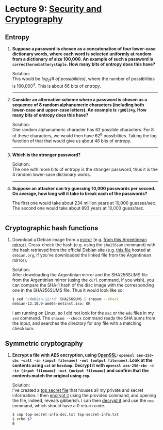 # Lecture 9: [Security and Cryptography](https://missing.csail.mit.edu/2020/security/)

## Entropy

1. **Suppose a password is chosen as a concatenation of four lower-case
    dictionary words, where each word is selected uniformly at random from a
    dictionary of size 100,000. An example of such a password is
    `correcthorsebatterystaple`. How many bits of entropy does this have?**

    Solution:\
    This would be _log<sub>2</sub>(# of possibilities)_, where the number of possibilities is 100,000<sup>4</sup>. This is about 66 bits of entropy.

    ---
1. **Consider an alternative scheme where a password is chosen as a sequence
    of 8 random alphanumeric characters (including both lower-case and
    upper-case letters). An example is `rg8Ql34g`. How many bits of entropy
    does this have?**

    Solution:\
    One random alphanumeric character has 62 possible characters. For 8 of these characters, we would then have 62<sup>8</sup> possiblities. Taking the log function of that that would give us about 48 bits of entropy.

    ---
1. **Which is the stronger password?**
    
    Solution:\
    The one with more bits of entropy is the stronger password, thus it is the 4 random lower-case dictionary words.

    ---
1. **Suppose an attacker can try guessing 10,000 passwords per second. On
    average, how long will it take to break each of the passwords?**

    The first one would take about 234 million years at 10,000 guesses/sec.
    The second one would take about 893 years at 10,000 guess/sec.

---
## Cryptographic hash functions

1. Download a Debian image from a
   [mirror](https://www.debian.org/CD/http-ftp/) (e.g. [from this Argentinean
   mirror](http://debian.xfree.com.ar/debian-cd/current/amd64/iso-cd/)).
   Cross-check the hash (e.g. using the `sha256sum` command) with the hash
   retrieved from the official Debian site (e.g. [this
   file](https://cdimage.debian.org/debian-cd/current/amd64/iso-cd/SHA256SUMS)
   hosted at `debian.org`, if you've downloaded the linked file from the
   Argentinean mirror).

   Solution:\
   After downloading the Argentinian mirror and the SHA256SUMS file from the Argentinian mirror (using the `curl` command, if you wish), you can compare the SHA-1 hash of the disc image with the corresponding one in the SHA256SUMS file. Thus it would look like so:

    ```bash
    $ sed '/debian-12/!d' SHA256SUMS | shasum --check
    debian-12.10.0-amd64-netinst.iso: OK
    ```

    I am running on Linux, so I did not look for the `mac` or the `edu` files in my `sed` command. The `shasum --check` command reads the SHA sums from the input, and searches the directory for any file with a matching checksum.

## Symmetric cryptography

1. **Encrypt a file with AES encryption, using
   [OpenSSL](https://www.openssl.org/): `openssl aes-256-cbc -salt -in {input
   filename} -out {output filename}`. Look at the contents using `cat` or
   `hexdump`. Decrypt it with `openssl aes-256-cbc -d -in {input filename} -out
   {output filename}` and confirm that the contents match the original using
   `cmp`.**

   Solution:\
   I've created a [top secret file](./top-secret-info.txt) that houses all my private and secret information. I then [encrypt it](./top-secret-info.enc.txt) using the provided command, and opening the file, indeed, reveals gibberish. I can then [decrypt it](./top-secret-info.dec.txt) and use the `cmp` command, which should have a 0 return code.

    ```bash
    $ cmp top-secret-info.dec.txt top-secret-info.txt
    $ echo $?
    0
    ```
